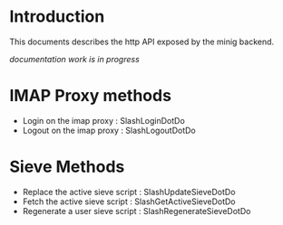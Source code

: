 # Introduction #

This documents describes the http API exposed by the minig backend.

_documentation work is in progress_


# IMAP Proxy methods #



  * Login on the imap proxy : SlashLoginDotDo
  * Logout on the imap proxy : SlashLogoutDotDo

# Sieve Methods #

  * Replace the active sieve script : SlashUpdateSieveDotDo
  * Fetch the active sieve script : SlashGetActiveSieveDotDo
  * Regenerate a user sieve script : SlashRegenerateSieveDotDo